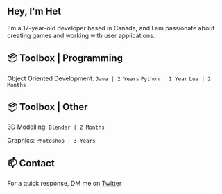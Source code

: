 ## Hey, I'm Het

I'm a 17-year-old developer based in Canada, and I am passionate about creating games and working with user applications.


## 📦 Toolbox | Programming
Object Oriented Development: ```Java | 2 Years``` ```Python | 1 Year``` ```Lua | 2 Months```



## 📦 Toolbox | Other
3D Modelling: ```Blender | 2 Months```

Graphics: ```Photoshop | 3 Years```



## 📫 Contact
For a quick response, DM me on [Twitter](https://twitter.com/SelectVoid)
